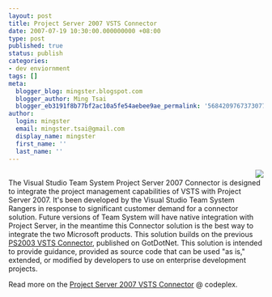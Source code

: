 ```yaml
---
layout: post
title: Project Server 2007 VSTS Connector
date: 2007-07-19 10:30:00.000000000 +08:00
type: post
published: true
status: publish
categories:
- dev enviornment
tags: []
meta:
  blogger_blog: mingster.blogspot.com
  blogger_author: Ming Tsai
  blogger_eb3191f8b77bf2ac10a5fe54aebee9ae_permalink: '5684209767373077226'
author:
  login: mingster
  email: mingster.tsai@gmail.com
  display_name: mingster
  first_name: ''
  last_name: ''
---
```

<p><img id="BLOGGER_PHOTO_ID_5088730855255792770" src="{{ site.JB.IMAGE_PATH }}/Gears.jpg" align="right" border="0" /><br />The Visual Studio Team System Project Server 2007 Connector is designed to integrate the project management capabilities of VSTS with Project Server 2007. It's been developed by the Visual Studio Team System Rangers in response to significant customer demand for a connector solution. Future versions of Team System will have native integration with Project Server, in the meantime this Connector solution is the best way to integrate the two Microsoft products. This solution builds on the previous <a class="externalLink" href="http://www.gotdotnet.com/workspaces/workspace.aspx?id=b9f69ea5-ace1-4a21-846f-6222a507cc9c">PS2003 VSTS Connector</a>, published on GotDotNet. This solution is intended to provide guidance, provided as source code that can be used "as is," extended, or modified by developers to use on enterprise development projects.</p>
<p>Read more on the <a href="http://www.codeplex.com/pstfsconnector" target="_blank">Project Server 2007 VSTS Connector</a> @ codeplex.</p>
